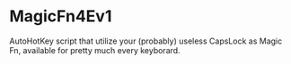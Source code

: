 # MagicFn4Ev1
AutoHotKey script that utilize your (probably) useless CapsLock as Magic Fn, available for pretty much every keyborard.
